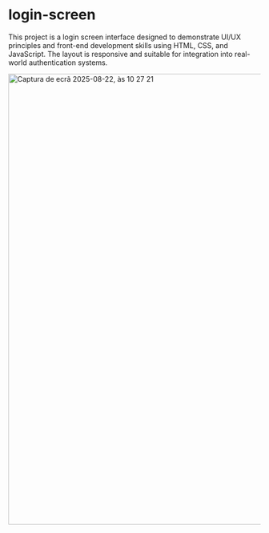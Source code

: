 # login-screen
This project is a login screen interface designed to demonstrate UI/UX principles and front-end development skills using HTML, CSS, and JavaScript. The layout is responsive and suitable for integration into real-world authentication systems.

<img width="1440" height="900" alt="Captura de ecrã 2025-08-22, às 10 27 21" src="https://github.com/user-attachments/assets/3213e112-4603-4102-ae1d-ca4f76717585" />
